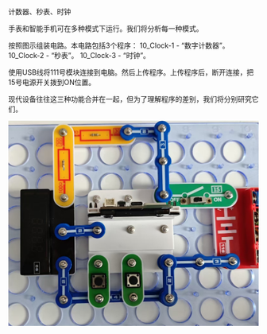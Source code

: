 计数器、秒表、时钟

手表和智能手机可在多种模式下运行。我们将分析每一种模式。

按照图示组装电路。本电路包括3个程序：
10_Clock-1 - “数字计数器”。
10_Clock-2 - “秒表”。
10_Clock-3 - “时钟”。

使用USB线将111号模块连接到电脑。然后上传程序。上传程序后，断开连接，把15号电源开关拨到ON位置。

现代设备往往这三种功能合并在一起，但为了理解程序的差别，我们将分别研究它们。

![](088p1.jpg)